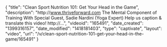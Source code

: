 {
    "title": "Clean Sport Nutrition 101: Get Your Head in the Game",
    "description": "http:\/\/www.thriveforward.com The Mental Component of Training With Special Guest, Sadie Nardini (Yoga Expert) Help us caption & translate this video! http:\/\/...",
    "videoid": "165491",
    "date_created": "1399316157",
    "date_modified": "1418181403",
    "type": "captivate",
    "layout": "video",
    "url": "\/v\/clean-sport-nutrition-101-get-your-head-in-the-game\/165491"
}
